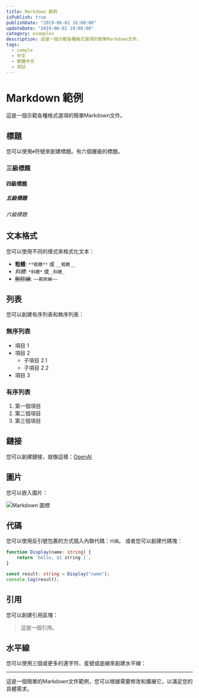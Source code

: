 ```yaml
---
title: Markdown 範例
isPublish: true
publishDate: "2019-06-02 16:00:00"
updateDate: "2019-06-02 19:00:00"
category: examples
description: 這是一個示範各種格式選項的簡單Markdown文件。
tags:
  - sample
  - 中文
  - 繁體中文
  - 測試
---
```


# Markdown 範例

這是一個示範各種格式選項的簡單Markdown文件。

## 標題

您可以使用`#`符號來創建標題。有六個層級的標題。

### 三級標題

#### 四級標題

##### 五級標題

###### 六級標題

## 文本格式

您可以使用不同的樣式來格式化文本：

- **粗體**: `**粗體**` 或 `__粗體__`
- *斜體*: `*斜體*` 或 `_斜體_`
- ~~刪除線~~: `~~刪除線~~`

## 列表

您可以創建有序列表和無序列表：

### 無序列表

- 項目 1
- 項目 2
  - 子項目 2.1
  - 子項目 2.2
- 項目 3

### 有序列表

1. 第一個項目
2. 第二個項目
3. 第三個項目

## 鏈接

您可以創建鏈接，就像這樣：[OpenAI](https://www.openai.com/)

## 圖片

您可以嵌入圖片：

![Markdown 圖標](https://markdown-here.com/img/icon256.png)

## 代碼

您可以使用反引號包裹的方式插入內聯代碼：`代碼`。
或者您可以創建代碼塊：

```ts
function Display(name: string) {
    return `hello, ${ string }`;
}

const result: string = Display("name");
console.log(result);
```

## 引用

您可以創建引用區塊：

> 這是一個引用。

## 水平線

您可以使用三個或更多的連字符、星號或底線來創建水平線：

---

這是一個簡單的Markdown文件範例，您可以根據需要修改和擴展它，以滿足您的具體需求。
